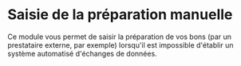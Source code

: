 # Saisie de la préparation manuelle

Ce module vous permet de saisir la préparation de vos bons (par un prestataire externe, par exemple) lorsqu'il est impossible d'établir un
    système automatisé d'échanges de données.
